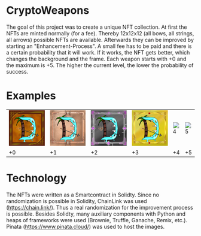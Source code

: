 # CryptoWeapons
The goal of this project was to create a unique NFT collection. 
At first the NFTs are minted normally (for a fee). Thereby 12x12x12 (all bows, all strings, all arrows) possible NFTs are available.
Afterwards they can be improved by starting an "Enhancement-Process". A small fee has to be paid and there is a certain probability that it will work.
If it works, the NFT gets better, which changes the background and the frame.
Each weapon starts with +0 and the maximum is +5. The higher the current level, the lower the probability of success.

# Examples

<table>
  <tr>
    <td><img src="https://github.com/robertdav98/cryptoWeapons/blob/main/ExampleFromStartToEnd/0NORMAL.png" alt="0"></td>
    <td><img src="https://github.com/robertdav98/cryptoWeapons/blob/main/ExampleFromStartToEnd/0RARE.png" alt="1"></td>
    <td><img src="https://github.com/robertdav98/cryptoWeapons/blob/main/ExampleFromStartToEnd/0SUPER_RARE.png" alt="2"></td>
    <td><img src="https://github.com/robertdav98/cryptoWeapons/blob/main/ExampleFromStartToEnd/0ULTRA_RARE.png" alt="3"></td>
    <td><img src="https://github.com/robertdav98/cryptoWeapons/blob/main/ExampleFromStartToEnd/0HYPER_RARE.gif" alt="4"></td>
    <td><img src="https://github.com/robertdav98/cryptoWeapons/blob/main/ExampleFromStartToEnd/0LEGENDARY_RARE.gif" alt="5"></td>
   </tr> 
   <tr>
    <td>+0</td>   
    <td>+1</td>  
    <td>+2</td>
    <td>+3</td>
    <td>+4</td>
    <td>+5</td>
   </tr>
  </td>
  </tr>
</table>


# Technology
The NFTs were written as a Smartcontract in Solidty. Since no randomization is possible in Solidity, ChainLink was used (https://chain.link/). Thus a real randomization for the improvement process is possible.
Besides Solidty, many auxiliary components with Python and heaps of frameworks were used (Brownie, Truffle, Ganache, Remix, etc.).
Pinata (https://www.pinata.cloud/) was used to host the images.
